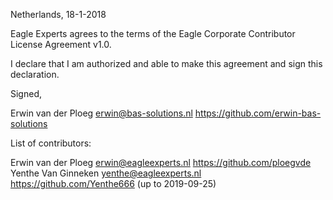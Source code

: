 Netherlands, 18-1-2018

Eagle Experts agrees to the terms of the Eagle Corporate Contributor License
Agreement v1.0.

I declare that I am authorized and able to make this agreement and sign this
declaration.

Signed,

Erwin van der Ploeg erwin@bas-solutions.nl https://github.com/erwin-bas-solutions

List of contributors:

Erwin van der Ploeg erwin@eagleexperts.nl https://github.com/ploegvde
Yenthe Van Ginneken yenthe@eagleexperts.nl https://github.com/Yenthe666 (up to 2019-09-25)
